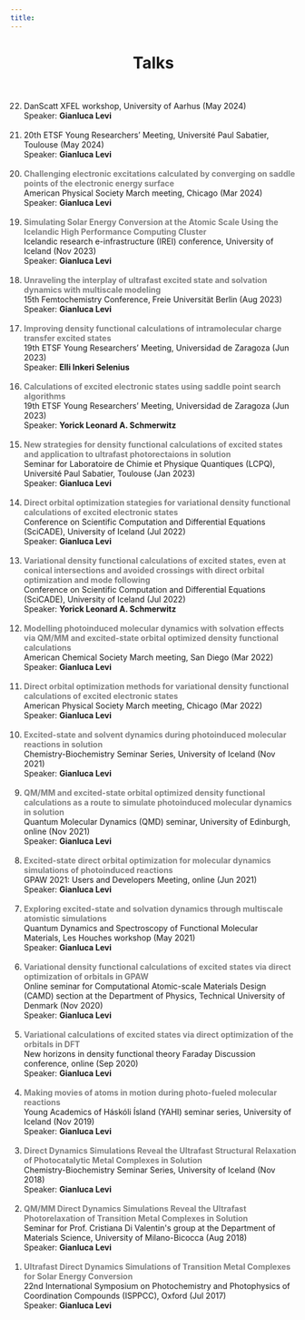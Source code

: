 ```yaml
---
title:
---
```


<h1 style="text-align: center;"> Talks </h1>
<br>

<ol reversed>

<li> 
DanScatt XFEL workshop, University of Aarhus (May 2024)</li>
Speaker: <b>Gianluca Levi</b><br><br>

<li> 
20th ETSF Young Researchers’ Meeting, Université Paul Sabatier, Toulouse (May 2024)</li>
Speaker: <b>Gianluca Levi</b><br><br>

<li> <span style="color: #808080; font-weight: bold;"> Challenging electronic excitations calculated by converging on saddle points of the electronic energy surface </span><br>
American Physical Society March meeting, Chicago (Mar 2024)</li>
Speaker: <b>Gianluca Levi</b><br><br>

<li> <span style="color: #808080; font-weight: bold;"> Simulating Solar Energy Conversion at the Atomic Scale Using the Icelandic High Performance Computing Cluster </span><br>
Icelandic research e-infrastructure (IREI) conference, University of Iceland (Nov 2023)</li>
Speaker: <b>Gianluca Levi</b><br><br>

<li> <span style="color: #808080; font-weight: bold;"> Unraveling the interplay of ultrafast excited state and solvation dynamics with multiscale modeling </span><br>
15th Femtochemistry Conference, Freie Universität Berlin (Aug 2023)</li>
Speaker: <b>Gianluca Levi</b><br><br>

<li>  <span style="color: #808080; font-weight: bold;"> Improving density functional calculations of intramolecular charge transfer excited states 
 </span><br>
19th ETSF Young Researchers’ Meeting, Universidad de Zaragoza (Jun 2023)</li>
Speaker: <b>Elli Inkeri Selenius </b><br><br>

<li>  <span style="color: #808080; font-weight: bold;"> Calculations of excited electronic states using saddle point search algorithms </span><br>
19th ETSF Young Researchers’ Meeting, Universidad de Zaragoza (Jun 2023)</li>
Speaker: <b>Yorick Leonard A. Schmerwitz </b><br><br>

<li> <span style="color: #808080; font-weight: bold;">New strategies for density functional calculations of excited states and application to ultrafast photorectaions in solution</span><br>
Seminar for Laboratoire de Chimie et Physique Quantiques (LCPQ), Université Paul Sabatier, Toulouse (Jan 2023)</li>
Speaker: <b>Gianluca Levi</b><br><br>

<li> <span style="color: #808080; font-weight: bold;">Direct orbital optimization stategies for variational density functional calculations of excited electronic states</span><br>
Conference on Scientific Computation and Differential Equations (SciCADE), University of Iceland (Jul 2022)</li>
Speaker: <b>Gianluca Levi</b><br><br>

<li> <span style="color: #808080; font-weight: bold;">Variational density functional calculations of excited states, even at conical intersections and avoided crossings with direct orbital optimization and mode following</span><br>
Conference on Scientific Computation and Differential Equations (SciCADE), University of Iceland (Jul 2022)</li>
Speaker: <b>Yorick Leonard A. Schmerwitz </b><br><br>

<li> <span style="color: #808080; font-weight: bold;">Modelling photoinduced molecular dynamics with solvation effects via QM/MM and excited-state orbital optimized density functional calculations</span><br>
American Chemical Society March meeting, San Diego (Mar 2022)</li>
Speaker: <b>Gianluca Levi</b><br><br>

<li> <span style="color: #808080; font-weight: bold;">Direct orbital optimization methods for variational density functional calculations of excited electronic states</span><br>
American Physical Society March meeting, Chicago (Mar 2022)</li>
Speaker: <b>Gianluca Levi</b><br><br>

<li> <span style="color: #808080; font-weight: bold;">Excited-state and solvent dynamics during photoinduced molecular reactions in solution</span><br>
Chemistry-Biochemistry Seminar Series, University of Iceland (Nov 2021)</li>
Speaker: <b>Gianluca Levi</b><br><br>

<li> <span style="color: #808080; font-weight: bold;">QM/MM and excited-state orbital optimized density functional calculations as a route to simulate photoinduced molecular dynamics in solution</span><br>
Quantum Molecular Dynamics (QMD) seminar, University of Edinburgh, online (Nov 2021)</li>
Speaker: <b>Gianluca Levi</b><br><br>

<li> <span style="color: #808080; font-weight: bold;">Excited-state direct orbital optimization for molecular dynamics simulations of photoinduced reactions</span><br>
GPAW 2021: Users and Developers Meeting, online (Jun 2021)</li>
Speaker: <b>Gianluca Levi</b><br><br>

<li> <span style="color: #808080; font-weight: bold;">Exploring excited-state and solvation dynamics through multiscale atomistic simulations</span><br>
Quantum Dynamics and Spectroscopy of Functional Molecular Materials, Les Houches workshop (May 2021)</li>
Speaker: <b>Gianluca Levi</b><br><br>

<li> <span style="color: #808080; font-weight: bold;">Variational density functional calculations of excited states via direct optimization of orbitals in GPAW</span><br>
Online seminar for Computational Atomic-scale Materials Design (CAMD) section at the Department of Physics, Technical University of Denmark (Nov 2020)</li>
Speaker: <b>Gianluca Levi</b><br><br>

<li> <span style="color: #808080; font-weight: bold;">Variational calculations of excited states via direct optimization of the orbitals in DFT</span><br>
New horizons in density functional theory Faraday Discussion conference, online (Sep 2020)</li>
Speaker: <b>Gianluca Levi</b><br><br>

<li> <span style="color: #808080; font-weight: bold;">Making movies of atoms in motion during photo-fueled molecular reactions</span><br>
Young Academics of Háskóli Ísland (YAHI) seminar series, University of Iceland (Nov 2019)</li>
Speaker: <b>Gianluca Levi</b><br><br>

<li> <span style="color: #808080; font-weight: bold;">Direct Dynamics Simulations Reveal the Ultrafast Structural Relaxation of Photocatalytic Metal Complexes in Solution</span><br>
Chemistry-Biochemistry Seminar Series, University of Iceland (Nov 2018)</li>
Speaker: <b>Gianluca Levi</b><br><br>

<li> <span style="color: #808080; font-weight: bold;">QM/MM Direct Dynamics Simulations Reveal the Ultrafast Photorelaxation of Transition Metal Complexes in Solution </span><br>
   Seminar for Prof. Cristiana Di Valentin's group at the Department of Materials Science, University of Milano-Bicocca (Aug 2018)</li>
Speaker: <b>Gianluca Levi</b><br><br>

<li> <span style="color: #808080; font-weight: bold;">Ultrafast Direct Dynamics Simulations of Transition Metal Complexes for Solar Energy Conversion </span><br>
22nd International Symposium on Photochemistry and Photophysics of Coordination Compounds (ISPPCC), Oxford (Jul 2017)</li>
Speaker: <b>Gianluca Levi</b>

</ol>
